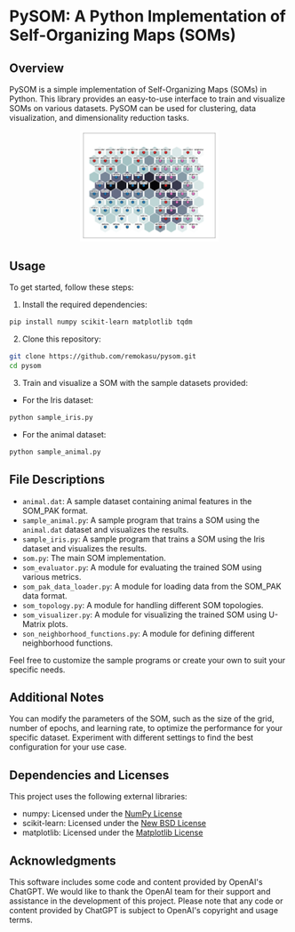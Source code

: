 # PySOM: A Python Implementation of Self-Organizing Maps (SOMs)

## Overview

PySOM is a simple implementation of Self-Organizing Maps (SOMs) in Python. This library provides an easy-to-use interface to train and visualize SOMs on various datasets. PySOM can be used for clustering, data visualization, and dimensionality reduction tasks.
<div style="text-align: center;">
<img width="250" src="doc/fig_001.png">
</div>


## Usage

To get started, follow these steps:

1. Install the required dependencies:

~~~ bash
pip install numpy scikit-learn matplotlib tqdm
~~~

2. Clone this repository:

~~~ bash
git clone https://github.com/remokasu/pysom.git
cd pysom
~~~


3. Train and visualize a SOM with the sample datasets provided:

- For the Iris dataset:
~~~ bash
python sample_iris.py
~~~

- For the animal dataset:

~~~ bash
python sample_animal.py
~~~

## File Descriptions

- `animal.dat`: A sample dataset containing animal features in the SOM_PAK format.
- `sample_animal.py`: A sample program that trains a SOM using the `animal.dat` dataset and visualizes the results.
- `sample_iris.py`: A sample program that trains a SOM using the Iris dataset and visualizes the results.
- `som.py`: The main SOM implementation.
- `som_evaluator.py`: A module for evaluating the trained SOM using various metrics.
- `som_pak_data_loader.py`: A module for loading data from the SOM_PAK data format.
- `som_topology.py`: A module for handling different SOM topologies.
- `som_visualizer.py`: A module for visualizing the trained SOM using U-Matrix plots.
- `son_neighborhood_functions.py`: A module for defining different neighborhood functions.

Feel free to customize the sample programs or create your own to suit your specific needs.

## Additional Notes

You can modify the parameters of the SOM, such as the size of the grid, number of epochs, and learning rate, to optimize the performance for your specific dataset. Experiment with different settings to find the best configuration for your use case.

## Dependencies and Licenses

This project uses the following external libraries:

- numpy: Licensed under the [NumPy License](https://numpy.org/doc/stable/license.html)
- scikit-learn: Licensed under the [New BSD License](https://github.com/scikit-learn/scikit-learn/blob/main/COPYING)
- matplotlib: Licensed under the [Matplotlib License](https://matplotlib.org/stable/users/license.html)

## Acknowledgments

This software includes some code and content provided by OpenAI's ChatGPT. We would like to thank the OpenAI team for their support and assistance in the development of this project. Please note that any code or content provided by ChatGPT is subject to OpenAI's copyright and usage terms.
